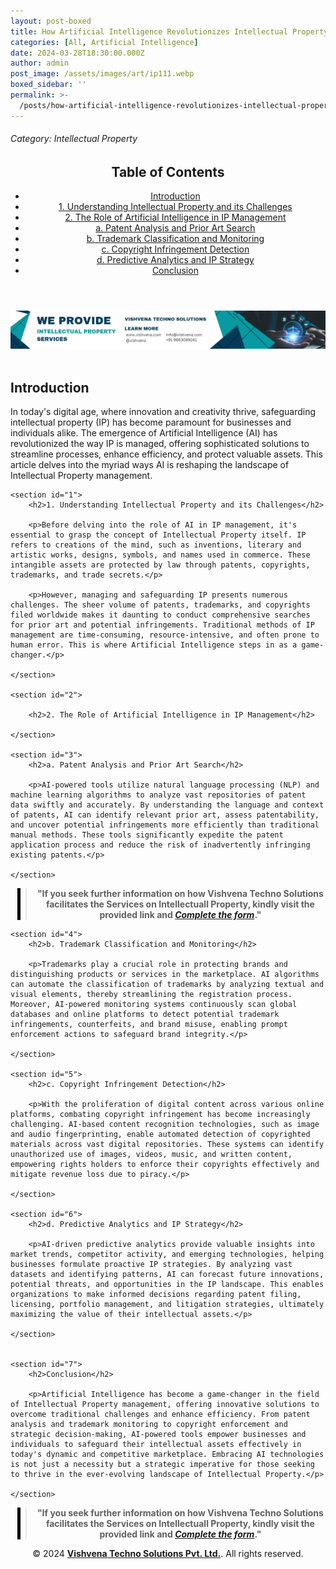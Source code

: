 ```yaml
---
layout: post-boxed
title: How Artificial Intelligence Revolutionizes Intellectual Property Management
categories: [All, Artificial Intelligence]
date: 2024-03-28T18:30:00.000Z
author: admin
post_image: /assets/images/art/ip111.webp
boxed_sidebar: ''
permalink: >-
  /posts/how-artificial-intelligence-revolutionizes-intellectual-property-management
---
```


###### Category: Intellectual Property

<html lang="en">
<head>
    <meta charset="UTF-8">
    <meta name="viewport" content="width=device-width, initial-scale=1.0">
    <title><h1>How Artificial Intelligence Revolutionizes Intellectual Property Management</h1></title>
    <meta name="description" content="Discover how AI transforms Intellectual Property management, from patent analysis to copyright infringement detection.">
</head>
<body>
   <header>
	<h2>Table of Contents</h2>
       <nav>
			<ul>
				<li><a href="#introduction">Introduction</a></li>
				<li><a href="#1">1. Understanding Intellectual Property and its Challenges</a></li>
				<li><a href="#2">2. The Role of Artificial Intelligence in IP Management</a></li>
				<li><a href="#3">a. Patent Analysis and Prior Art Search</a></li>
				<li><a href="#4">b. Trademark Classification and Monitoring</a></li>	
				<li><a href="#5">c. Copyright Infringement Detection</a></li>
				<li><a href="#6">d. Predictive Analytics and IP Strategy</a></li>
				<li><a href="#7">Conclusion</a></li>
			</ul>
		</nav>

</header>

<a href="/contact">
  <img src="/assets/images/art/ip ads a.webp" alt="inlinead" style="max-width:100%; height:auto;">
</a>
<br><br>

<article>
    <section id="introduction">
        <h2>Introduction</h2>
		<p>In today's digital age, where innovation and creativity thrive, safeguarding intellectual property (IP) has become paramount for businesses and individuals alike. The emergence of Artificial Intelligence (AI) has revolutionized the way IP is managed, offering sophisticated solutions to streamline processes, enhance efficiency, and protect valuable assets. This article delves into the myriad ways AI is reshaping the landscape of Intellectual Property management.</p>
	</section>

```
<section id="1">
	<h2>1. Understanding Intellectual Property and its Challenges</h2>

	<p>Before delving into the role of AI in IP management, it's essential to grasp the concept of Intellectual Property itself. IP refers to creations of the mind, such as inventions, literary and artistic works, designs, symbols, and names used in commerce. These intangible assets are protected by law through patents, copyrights, trademarks, and trade secrets.</p>
	
	<p>However, managing and safeguarding IP presents numerous challenges. The sheer volume of patents, trademarks, and copyrights filed worldwide makes it daunting to conduct comprehensive searches for prior art and potential infringements. Traditional methods of IP management are time-consuming, resource-intensive, and often prone to human error. This is where Artificial Intelligence steps in as a game-changer.</p>

</section>

<section id="2">
	
	<h2>2. The Role of Artificial Intelligence in IP Management</h2>

</section>

<section id="3">
	<h2>a. Patent Analysis and Prior Art Search</h2>

	<p>AI-powered tools utilize natural language processing (NLP) and machine learning algorithms to analyze vast repositories of patent data swiftly and accurately. By understanding the language and context of patents, AI can identify relevant prior art, assess patentability, and uncover potential infringements more efficiently than traditional manual methods. These tools significantly expedite the patent application process and reduce the risk of inadvertently infringing existing patents.</p>

</section>
```

<center><blockquote style="position:relative;">
<p><b style="font-size:1em;">"If you seek further information on how Vishvena Techno Solutions facilitates the Services on Intellectuall Property, kindly visit the provided link and <a href="/contact"><i>Complete the form</i></a>."</b></p>
<div style="position:absolute; top:0; bottom:0; left:-15px; border-left:5px solid black;"></div>
</blockquote></center>

```
<section id="4">
	<h2>b. Trademark Classification and Monitoring</h2>

	<p>Trademarks play a crucial role in protecting brands and distinguishing products or services in the marketplace. AI algorithms can automate the classification of trademarks by analyzing textual and visual elements, thereby streamlining the registration process. Moreover, AI-powered monitoring systems continuously scan global databases and online platforms to detect potential trademark infringements, counterfeits, and brand misuse, enabling prompt enforcement actions to safeguard brand integrity.</p>

</section>

<section id="5">
	<h2>c. Copyright Infringement Detection</h2>

	<p>With the proliferation of digital content across various online platforms, combating copyright infringement has become increasingly challenging. AI-based content recognition technologies, such as image and audio fingerprinting, enable automated detection of copyrighted materials across vast digital repositories. These systems can identify unauthorized use of images, videos, music, and written content, empowering rights holders to enforce their copyrights effectively and mitigate revenue loss due to piracy.</p>

</section>

<section id="6">
	<h2>d. Predictive Analytics and IP Strategy</h2>

	<p>AI-driven predictive analytics provide valuable insights into market trends, competitor activity, and emerging technologies, helping businesses formulate proactive IP strategies. By analyzing vast datasets and identifying patterns, AI can forecast future innovations, potential threats, and opportunities in the IP landscape. This enables organizations to make informed decisions regarding patent filing, licensing, portfolio management, and litigation strategies, ultimately maximizing the value of their intellectual assets.</p>

</section>


<section id="7">
	<h2>Conclusion</h2>

	<p>Artificial Intelligence has become a game-changer in the field of Intellectual Property management, offering innovative solutions to overcome traditional challenges and enhance efficiency. From patent analysis and trademark monitoring to copyright enforcement and strategic decision-making, AI-powered tools empower businesses and individuals to safeguard their intellectual assets effectively in today's dynamic and competitive marketplace. Embracing AI technologies is not just a necessity but a strategic imperative for those seeking to thrive in the ever-evolving landscape of Intellectual Property.</p>

</section>
```

</article>

<center><blockquote style="position:relative;">
<p><b style="font-size:1em;">"If you seek further information on how Vishvena Techno Solutions facilitates the Services on Intellectuall Property, kindly visit the provided link and <a href="/contact"><i>Complete the form</i></a>."</b></p>
<div style="position:absolute; top:0; bottom:0; left:-15px; border-left:5px solid black;"></div>
</blockquote></center>

<footer>
<center><p>&copy; 2024 <a href="https://vishvena.com"><b>Vishvena Techno Solutions Pvt. Ltd.</b></a>. All rights reserved.</p></center>

</footer>
</body>
</html>
